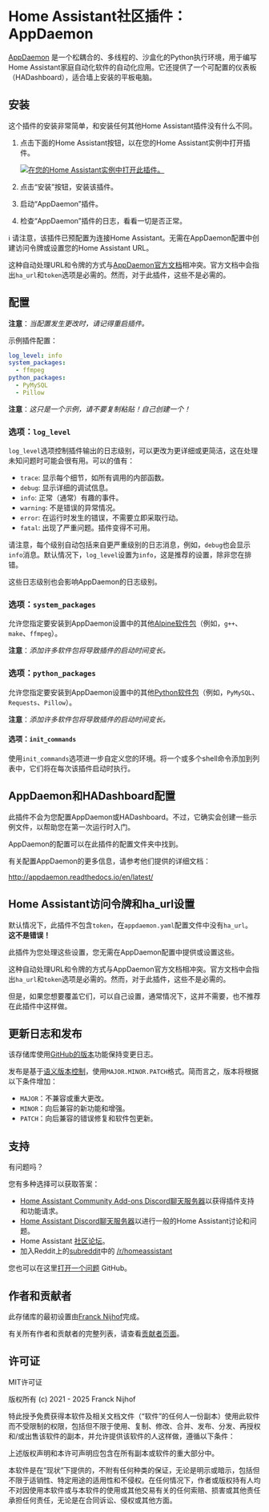 # Home Assistant社区插件：AppDaemon

[AppDaemon][appdaemon] 是一个松耦合的、多线程的、沙盒化的Python执行环境，用于编写Home Assistant家庭自动化软件的自动化应用。它还提供了一个可配置的仪表板（HADashboard），适合墙上安装的平板电脑。

## 安装

这个插件的安装非常简单，和安装任何其他Home Assistant插件没有什么不同。

1. 点击下面的Home Assistant按钮，以在您的Home Assistant实例中打开插件。

   [![在您的Home Assistant实例中打开此插件。][addon-badge]][addon]

2. 点击“安装”按钮，安装该插件。
3. 启动“AppDaemon”插件。
4. 检查“AppDaemon”插件的日志，看看一切是否正常。

:information_source: 请注意，该插件已预配置为连接Home Assistant。无需在AppDaemon配置中创建访问令牌或设置您的Home Assistant URL。

这种自动处理URL和令牌的方式与[AppDaemon官方文档][appdaemon]相冲突。官方文档中会指出`ha_url`和`token`选项是必需的。然而，对于此插件，这些不是必需的。

## 配置

**注意**：_当配置发生更改时，请记得重启插件。_

示例插件配置：

```yaml
log_level: info
system_packages:
  - ffmpeg
python_packages:
  - PyMySQL
  - Pillow
```

**注意**：_这只是一个示例，请不要复制粘贴！自己创建一个！_

### 选项：`log_level`

`log_level`选项控制插件输出的日志级别，可以更改为更详细或更简洁，这在处理未知问题时可能会很有用。可以的值有：

- `trace`: 显示每个细节，如所有调用的内部函数。
- `debug`: 显示详细的调试信息。
- `info`: 正常（通常）有趣的事件。
- `warning`: 不是错误的异常情况。
- `error`: 在运行时发生的错误，不需要立即采取行动。
- `fatal`: 出现了严重问题。插件变得不可用。

请注意，每个级别自动包括来自更严重级别的日志消息，例如，`debug`也会显示`info`消息。默认情况下，`log_level`设置为`info`，这是推荐的设置，除非您在排错。

这些日志级别也会影响AppDaemon的日志级别。

### 选项：`system_packages`

允许您指定要安装到AppDaemon设置中的其他[Alpine软件包][alpine-packages]（例如，`g++`、`make`、`ffmpeg`）。

**注意**：_添加许多软件包将导致插件的启动时间变长。_

### 选项：`python_packages`

允许您指定要安装到AppDaemon设置中的其他[Python软件包][python-packages]（例如，`PyMySQL`、`Requests`、`Pillow`）。

**注意**：_添加许多软件包将导致插件的启动时间变长。_

#### 选项：`init_commands`

使用`init_commands`选项进一步自定义您的环境。将一个或多个shell命令添加到列表中，它们将在每次该插件启动时执行。

## AppDaemon和HADashboard配置

此插件不会为您配置AppDaemon或HADashboard。不过，它确实会创建一些示例文件，以帮助您在第一次运行时入门。

AppDaemon的配置可以在此插件的配置文件夹中找到。

有关配置AppDaemon的更多信息，请参考他们提供的详细文档：

<http://appdaemon.readthedocs.io/en/latest/>

## Home Assistant访问令牌和ha_url设置

默认情况下，此插件不包含`token`，在`appdaemon.yaml`配置文件中没有`ha_url`。 **这不是错误！**

此插件为您处理这些设置，您无需在AppDaemon配置中提供或设置这些。

这种自动处理URL和令牌的方式与AppDaemon官方文档相冲突。官方文档中会指出`ha_url`和`token`选项是必需的。然而，对于此插件，这些不是必需的。

但是，如果您想要覆盖它们，可以自己设置，通常情况下，这并不需要，也不推荐在此插件中这样做。

## 更新日志和发布

该存储库使用[GitHub的版本][releases]功能保持变更日志。

发布是基于[语义版本控制][semver]，使用`MAJOR.MINOR.PATCH`格式。简而言之，版本将根据以下条件增加：

- `MAJOR`：不兼容或重大更改。
- `MINOR`：向后兼容的新功能和增强。
- `PATCH`：向后兼容的错误修复和软件包更新。

## 支持

有问题吗？

您有多种选择可以获取答案：

- [Home Assistant Community Add-ons Discord聊天服务器][discord]以获得插件支持和功能请求。
- [Home Assistant Discord聊天服务器][discord-ha]以进行一般的Home Assistant讨论和问题。
- Home Assistant [社区论坛][forum]。
- 加入Reddit上的[subreddit][reddit]中的 [/r/homeassistant][reddit]

您也可以在这里[打开一个问题][issue] GitHub。

## 作者和贡献者

此存储库的最初设置由[Franck Nijhof][frenck]完成。

有关所有作者和贡献者的完整列表，请查看[贡献者页面][contributors]。

## 许可证

MIT许可证

版权所有 (c) 2021 - 2025 Franck Nijhof

特此授予免费获得本软件及相关文档文件（“软件”的任何人一份副本）使用此软件而不受限制的权限，包括但不限于使用、复制、修改、合并、发布、分发、再授权和/或出售该软件的副本，并允许提供该软件的人这样做，遵循以下条件：

上述版权声明和本许可声明应包含在所有副本或软件的重大部分中。

本软件是在“现状”下提供的，不附有任何种类的保证，无论是明示或暗示，包括但不限于适销性、特定用途的适用性和不侵权。在任何情况下，作者或版权持有人均不对因使用本软件或与本软件的使用或其他交易有关的任何索赔、损害或其他责任承担任何责任，无论是在合同诉讼、侵权或其他方面。

[addon-badge]: https://my.home-assistant.io/badges/supervisor_addon.svg
[addon]: https://my.home-assistant.io/redirect/supervisor_addon/?addon=a0d7b954_appdaemon&repository_url=https%3A%2F%2Fgithub.com%2Fhassio-addons%2Frepository
[alpine-packages]: https://pkgs.alpinelinux.org/packages
[appdaemon]: https://appdaemon.readthedocs.io
[contributors]: https://github.com/hassio-addons/addon-appdaemon/graphs/contributors
[discord-ha]: https://discord.gg/c5DvZ4e
[discord]: https://discord.me/hassioaddons
[forum]: https://community.home-assistant.io/t/home-assistant-community-add-on-appdaemon-4/163259?u=frenck
[frenck]: https://github.com/frenck
[issue]: https://github.com/hassio-addons/addon-appdaemon/issues
[python-packages]: https://pypi.org/
[reddit]: https://reddit.com/r/homeassistant
[releases]: https://github.com/hassio-addons/addon-appdaemon/releases
[semver]: http://semver.org/spec/v2.0.0.htm